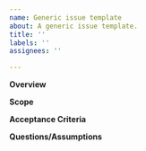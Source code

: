 ```yaml
---
name: Generic issue template
about: A generic issue template.
title: ''
labels: ''
assignees: ''

---
```


**Overview**

**Scope**

**Acceptance Criteria**

**Questions/Assumptions**
